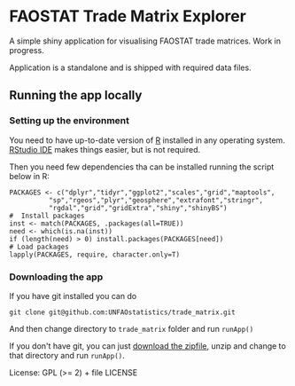FAOSTAT Trade Matrix Explorer
=====================================

A simple shiny application for visualising FAOSTAT trade matrices. Work in progress.

Application is a standalone and is shipped with required data files.

Running the app locally
-------------------------------------

### Setting up the environment

You need to have up-to-date version of [R](http://www.r-project.org/) installed in any operating system. [RStudio IDE](http://www.rstudio.com/products/rstudio/download/) makes things easier, but is not required.

Then you need few dependencies tha can be installed running the script below in R: 

    PACKAGES <- c("dplyr","tidyr","ggplot2","scales","grid","maptools",
              "sp","rgeos","plyr","geosphere","extrafont","stringr",
              "rgdal","grid","gridExtra","shiny","shinyBS")
    #  Install packages
    inst <- match(PACKAGES, .packages(all=TRUE))
    need <- which(is.na(inst))
    if (length(need) > 0) install.packages(PACKAGES[need])
    # Load packages
    lapply(PACKAGES, require, character.only=T)

### Downloading the app

If you have git installed you can do
    
    git clone git@github.com:UNFAOstatistics/trade_matrix.git

And then change directory to `trade_matrix` folder and run `runApp()`

If you don't have git, you can just [download the zipfile](https://github.com/UNFAOstatistics/trade_matrix/archive/master.zip), unzip and change to that directory and run `runApp()`.


License: GPL (>= 2) + file LICENSE